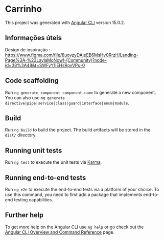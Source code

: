 # Carrinho

This project was generated with [Angular CLI](https://github.com/angular/angular-cli) version 15.0.2.

## Informações úteis

Design de inspiração : https://www.figma.com/file/8uovzyDAjeEB6MsHv0RrzH/Landing-Page%3A-%23LaylaMoNow!-(Community)?node-id=38%3A48&t=SWFyY1iEHsRpvVPu-0

## Code scaffolding

Run `ng generate component component-name` to generate a new component. You can also use `ng generate directive|pipe|service|class|guard|interface|enum|module`.

## Build

Run `ng build` to build the project. The build artifacts will be stored in the `dist/` directory.

## Running unit tests

Run `ng test` to execute the unit tests via [Karma](https://karma-runner.github.io).

## Running end-to-end tests

Run `ng e2e` to execute the end-to-end tests via a platform of your choice. To use this command, you need to first add a package that implements end-to-end testing capabilities.

## Further help

To get more help on the Angular CLI use `ng help` or go check out the [Angular CLI Overview and Command Reference](https://angular.io/cli) page.

